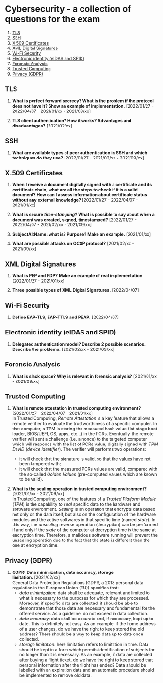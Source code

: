 # Cybersecurity - a collection of questions for the exam

1. [TLS](#tls)
2. [SSH](#ssh)
3. [X.509 Certificates](#x509-certificates)
4. [XML Digital Signatures](#xml-digital-signatures)
5. [Wi-Fi Security](#wi-fi-security)
6. [Electronic identity (eIDAS and SPID)](#electronic-identity-eidas-and-spid)
7. [Forensic Analysis](#forensic-analysis)
8. [Trusted Computing](#trusted-computing)
9. [Privacy (GDPR)](#privacy-gdpr)

## TLS
1. **What is perfect forward secrecy? What is the problem if the protocol does not have it? Show an example of implementation.** [2022/01/27 - 2022/04/07 - 2021/01/xx - 2021/09/xx]

2. **TLS client authentication? How it works? Advantages and disadvantages?** [2021/02/xx]

## SSH
1. **What are available types of peer authentication in SSH and which techniques do they use?** [2022/01/27 - 2021/02/xx - 2021/09/xx]

## X.509 Certificates
1. **When I receive a document digitally signed with a certificate and its certificate chain, what are all the steps to check if it is a valid document? How can I assess information about certificate status without any external knowledge?** [2022/01/27 - 2022/04/07 - 2021/01/xx]

2. **What is secure *time-stamping*? What is possible to say about when a document was created, signed, timestamped?** [2022/01/27 - 2022/04/07 - 2021/02/xx - 2021/09/xx]

3. **SubjectAltName: what is? Purpose? Make an example.** [2021/01/xx]

4. **What are possible attacks on OCSP protocol?** [2021/02/xx - 2021/09/xx]

## XML Digital Signatures
1. **What is PEP and PDP? Make an example of real implementation** [2022/01/27 - 2021/01/xx]

2. **Three possible types of XML Digital Signatures.** [2022/04/07]

## Wi-Fi Security
1. **Define EAP-TLS, EAP-TTLS and PEAP.** [2022/04/07]

## Electronic identity (eIDAS and SPID)
1. **Delegated authentication model? Describe 2 possible scenarios. Describe the problems.** [2021/02/xx - 2021/09/xx]

## Forensic Analysis
1. **What is slack space? Why is relevant in forensic analysis?** [2021/01/xx - 2021/09/xx]

## Trusted Computing
1. **What is remote attestation in trusted computing environment?** [2022/01/27 - 2022/04/07 - 2021/01/xx] \
In Trusted Computing, *Remote Attestation* is a key feature that allows a remote verifier to evaluate the trustworthiness of a specific computer. In that computer, a TPM is storing the measured hash value (1st stage boot loader, BIOS/UEFI, OS, apps, etc...) in the PCRs. Eventually, the remote verifier will sent a challenge (i.e. a nonce) to the targeted computer, which will responds with the list of PCRs value, digitally signed with *TPM DevID* (*device identifier*). The verifier will performs two operations:
    - it will check that the signature is valid, so that the values have not been tampered with;
    - it will check that the measured PCRs values are valid, compared with the so-called *Golden Values* (pre-computed values which are known to be valid).

2. **What is the sealing operation in trusted computing environment?** [2021/01/xx - 2021/09/xx] \
In Trusted Computing, one of the features of a *Trusted Platform Module* (*TPM*) is the capability *to seal* specific data to the hardware and software environment. *Sealing* is an operation that encrypts data based not only on the data itself, but also on the configuration of the hardware modules and the active softwares in that specific time (named *state*). In this way, the *unsealing* reverse operation (decryption) can be performed if and only if the *state* of the computer at decryption time is the same at encryption time. Therefore, a malicious software running will prevent the unsealing operation due to the fact that the state is different than the one at encryption time.

## Privacy (GDPR)
1. **GDPR: Data minimization, data accuracy, storage limitation.** [2021/02/xx] \
General Data Protection Regulations (GDPR, a 2018 personal data regulation in the European Union (EU)) specifies that:
    - *data minimization*: data shall be adequate, relevant and limited to what is necessary to the purposes for which they are processed. Moreover, if specific data are collected, it should be able to demonstrate that those data are necessary and fundamental for the offered service. As a guideline: do not exceed in data collection.
    - *data accuracy*: data shall be accurate and, if necessary, kept up to date. This is definitely not easy. As an example, if the home address of a user changes, do we have the right to keep stored the old address? There should be a way to keep data up to date once collected.
    - *storage limitation*: here limitation refers to limitation in time. Data should be kept in a form which permits identification of subjects for no longer than it is necessary. As an example, if data are collected after buying a flight ticket, do we have the right to keep stored that personal information after the flight has ended? Data should be labelled with an expiration data and an automatic procedure should be implemented to remove old data. 